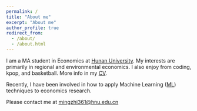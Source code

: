 ```yaml
---
permalink: /
title: "About me"
excerpt: "About me"
author_profile: true
redirect_from: 
  - /about/
  - /about.html
---
```


I am a MA student in Economics at [Hunan University](https://baike.baidu.com/item/%E6%B9%96%E5%8D%97%E5%A4%A7%E5%AD%A6/179157 "湖南大学"). My interests are primarily in regional and environmental economics. I also enjoy from coding, kpop, and basketball. More info in my [CV](files/mingzhi361-CV.pdf "个人简历").

Recently, I have been involved in how to apply Machine Learning ([ML](https://www.zhihu.com/question/37870042])) techniques to economics research.

Please contact me at [mingzhi361@hnu.edu.cn](mingzhi361@hnu.edu.cn)

